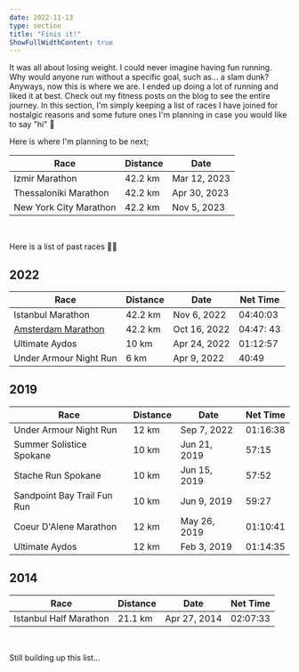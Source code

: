 ```yaml
---
date: 2022-11-13
type: section
title: "Finis it!"
ShowFullWidthContent: true
---
```


It was all about losing weight. I could never imagine having fun running. Why would anyone run without a specific goal, such as... a slam dunk? Anyways, now this is where we are. I ended up doing a lot of running and liked it at best. Check out my fitness posts on the blog to see the entire journey. In this section, I'm simply keeping a list of races I have joined for nostalgic reasons and some future ones I'm planning in case you would like to say "hi" 👋

Here is where I'm planning to be next;

| Race | Distance | Date |
|---|---|---|
| Izmir Marathon | 42.2 km | Mar 12, 2023 |
| Thessaloniki Marathon  | 42.2 km | Apr 30, 2023  |
| New York City Marathon  | 42.2 km | Nov 5, 2023  |

<br/>

Here is a list of past races 🏃‍♂️

## 2022

| Race | Distance | Date | Net Time |
|---|---|---|---|
| Istanbul Marathon | 42.2 km | Nov 6, 2022 | 04:40:03 |
| [Amsterdam Marathon](https://daron.blog/2022/finished-my-first-marathon/)  | 42.2 km | Oct 16, 2022 | 04:47: 43 |
| Ultimate Aydos | 10 km | Apr 24, 2022 | 01:12:57 |
| Under Armour Night Run | 6 km | Apr 9, 2022 | 40:49 |

## 2019

| Race | Distance | Date | Net Time |
|---|---|---|---|
| Under Armour Night Run | 12 km | Sep 7, 2022 | 01:16:38 |
| Summer Solistice Spokane | 10 km | Jun 21, 2019 | 57:15 |
| Stache Run Spokane | 10 km | Jun 15, 2019 | 57:52 |
| Sandpoint Bay Trail Fun Run | 10 km | Jun 9, 2019 | 59:27 |
| Coeur D'Alene Marathon | 12 km | May 26, 2019 | 01:10:41 |
| Ultimate Aydos | 12 km | Feb 3, 2019 | 01:14:35 |

## 2014

| Race | Distance | Date | Net Time |
|---|---|---|---|
| Istanbul Half Marathon | 21.1 km | Apr 27, 2014 | 02:07:33 |

<br/>

Still building up this list...
